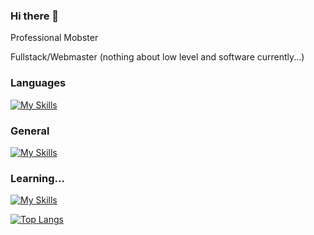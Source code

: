 ### Hi there 👋

Professional Mobster

Fullstack/Webmaster (nothing about low level and software currently...)

### Languages
[![My Skills](https://skills.thijs.gg/icons?i=js,ts)](https://skills.thijs.gg)

### General
[![My Skills](https://skills.thijs.gg/icons?i=html,css,mongodb,react,node)](https://skills.thijs.gg)

### Learning...
[![My Skills](https://skills.thijs.gg/icons?i=py,c)](https://skills.thijs.gg)


[![Top Langs](https://github-readme-stats.vercel.app/api/top-langs/?username=SerjeiMikailov&layout=compact&theme=dracula&langs_count=10)](https://github.com/anuraghazra/github-readme-stats)
